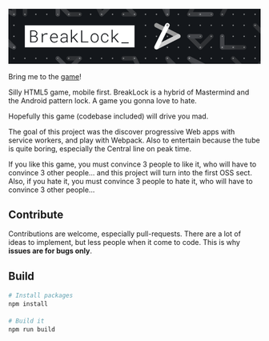 ![BreakLock](assets/banner.png)

Bring me to the [game](https://maxwellito.githun.io/breaklock/)!

Silly HTML5 game, mobile first.
BreakLock is a hybrid of Mastermind and the Android pattern lock. A game you gonna love to hate.

Hopefully this game (codebase included) will drive you mad.

The goal of this project was the discover progressive Web apps with service workers, and play with Webpack. Also to entertain because the tube is quite boring, especially the Central line on peak time.

If you like this game, you must convince 3 people to like it, who will have to convince 3 other people...  and this project will turn into the first OSS sect. Also, if you hate it, you must convince 3 people to hate it, who will have to convince 3 other people...

## Contribute

Contributions are welcome, especially pull-requests. There are a lot of ideas to implement, but less people when it come to code. This is why **issues are for bugs only**.

## Build

```bash
# Install packages
npm install

# Build it
npm run build
```